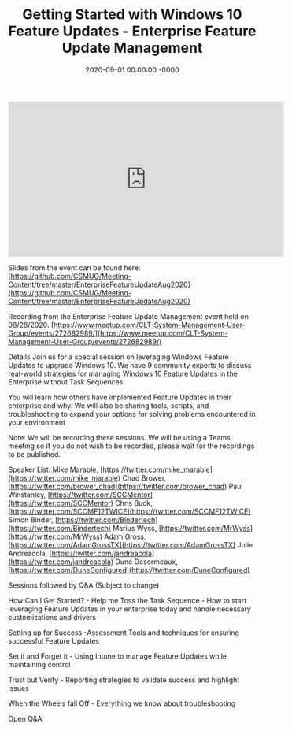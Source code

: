 ﻿---
layout: post
title: "Getting Started with Windows 10 Feature Updates - Enterprise Feature Update Management"
date: 2020-09-01 00:00:00 -0000
categories:
---

<iframe loading="lazy" width="560" height="315" src="https://www.youtube.com/embed/gi6rDrhPSL8" title="YouTube video player" frameborder="0" allow="accelerometer; autoplay; clipboard-write; encrypted-media; gyroscope; picture-in-picture" allowfullscreen></iframe>

Slides from the event can be found here:
[https://github.com/CSMUG/Meeting-Content/tree/master/EnterpriseFeatureUpdateAug2020](https://github.com/CSMUG/Meeting-Content/tree/master/EnterpriseFeatureUpdateAug2020)

Recording from the Enterprise Feature Update Management event held on 08/28/2020.
[https://www.meetup.com/CLT-System-Management-User-Group/events/272682989/](https://www.meetup.com/CLT-System-Management-User-Group/events/272682989/)

Details
Join us for a special session on leveraging Windows Feature Updates to upgrade Windows 10. We have 9 community experts to discuss real-world strategies for managing Windows 10 Feature Updates in the Enterprise without Task Sequences.

You will learn how others have implemented Feature Updates in their enterprise and why. We will also be sharing tools, scripts, and troubleshooting to expand your options for solving problems encountered in your environment

Note: We will be recording these sessions. We will be using a Teams meeting so if you do not wish to be recorded, please wait for the recordings to be published.

Speaker List:
Mike Marable, [https://twitter.com/mike_marable](https://twitter.com/mike_marable)
Chad Brower, [https://twitter.com/brower_chad](https://twitter.com/brower_chad)
Paul Winstanley, [https://twitter.com/SCCMentor](https://twitter.com/SCCMentor)
Chris Buck, [https://twitter.com/SCCMF12TWICE](https://twitter.com/SCCMF12TWICE)
Simon Binder, [https://twitter.com/Bindertech](https://twitter.com/Bindertech)
Marius Wyss, [https://twitter.com/MrWyss](https://twitter.com/MrWyss)
Adam Gross, [https://twitter.com/AdamGrossTX](https://twitter.com/AdamGrossTX)
Julie Andreacola, [https://twitter.com/jandreacola](https://twitter.com/jandreacola)
Dune Desormeaux, [https://twitter.com/DuneConfigured](https://twitter.com/DuneConfigured)

Sessions followed by Q&A (Subject to change)

How Can I Get Started? - Help me Toss the Task Sequence - How to start leveraging Feature Updates in your enterprise today and handle necessary customizations and drivers

Setting up for Success -Assessment Tools and techniques for ensuring successful Feature Updates

Set it and Forget it - Using Intune to manage Feature Updates while maintaining control

Trust but Verify - Reporting strategies to validate success and highlight issues

When the Wheels fall Off - Everything we know about troubleshooting

Open Q&A
